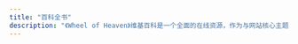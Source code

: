 ```yaml
---
title: "百科全书"
description: "《Wheel of Heaven》维基百科是一个全面的在线资源，作为与网站核心主题相关信息的广泛存储库。它提供了一系列文章，涵盖了关于先进外星文明在塑造人类历史和地球生命发展中所扮演角色的假设的各个方面。对于寻求更深入理解网站探索人类宇宙联系和起源的用户来说，这是一个宝贵的工具。"
---
```

